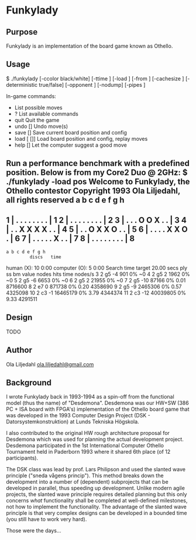 Funkylady
==============

Purpose
--------------
Funkylady is an implementation of the board game known as Othello.

Usage
--------------
$ ./funkylady [-ccolor black/white] [-ttime <minutes>] [-load <filename>] [-from <movenr>] [-cachesize <numelems>] [-deterministic true/false] [-opponent <name>] [-nodump] [-pipes <pipein> <pipeout>]

In-game commands:
- <enter>                         List possible moves
- ?                               List available commands
- quit                            Quit the game
- undo [<nummoves>]               Undo move(s)
- save [<filename>]               Save current board position and config
- load [<filename> [<frommove>]]  Load board position and config, replay moves
- help [<targettime>]             Let the computer suggest a good move

Run a performance benchmark with a predefined position. Below is from my Core2 Duo @ 2GHz:
$ ./funkylady -load pos
Welcome to Funkylady, the Othello contestor
Copyright 1993 Ola Liljedahl, all rights reserved
    a b c d e f g h
   -----------------
1 | . . . . . . . . | 1
2 | . . . . . . . . | 2
3 | . . . O O X . . | 3
4 | . . X X X X . . | 4
5 | . . O X X O . . | 5
6 | . . . . X X O . | 6
7 | . . . . . X . . | 7
8 | . . . . . . . . | 8
   -----------------
    a b c d e f g h
             discs   time
   human (X):  10    0:00
computer (O):   5    0:00
Search time target 20.00 secs
ply ss  bm  value nodes hits  time  nodes/s
 3   2  g5    -4    901   0%  ~0
 4   2  g5     2   1962   0%  ~0
 5   2  g5    -6   6653   0%  ~0
 6   2  g5     2  21955   0%  ~0
 7   2  g5   -10  87166   0%   0.01   8716600
 8   2  e7     0 871738   0%   0.20   4358690
 9   2  g5    -9 2465306   0%   0.57   4325098
10   2  c3    -1 16465179   0%   3.79   4344374
11   2  c3   -12 40039805   0%   9.33   4291511

Design
--------------
TODO

Author
--------------
Ola Liljedahl ola.liljedahl@gmail.com

Background
--------------
I wrote Funkylady back in 1993-1994 as a spin-off from the functional model (thus the name) of "Desdemona". Desdemona was our HW+SW (386 PC + ISA board with FPGA's) implementation of the Othello board game that was developed in the 1993 Computer Design Project (DSK - Datorsystemkonstruktion) at Lunds Tekniska Högskola.

I also contributed to the original HW rough architecture proposal for Desdemona which was used for planning the actual development project. Desdemona participated in the 1st International Computer Othello Tournament held in Paderborn 1993 where it shared 6th place (of 12 participants).

The DSK class was lead by prof. Lars Philipson and used the slanted wave principle ("sneda vågens princip"). This method breaks down the development into a number of (dependent) subprojects that can be developed in parallel, thus speeding up development. Unlike modern agile projects, the slanted wave principle requires detailed planning but this only concerns *what* functionality shall be completed at well-defined milestones, not how to implement the functionality. The advantage of the slanted wave principle is that very complex designs can be developed in a bounded time (you still have to work very hard).

Those were the days...
